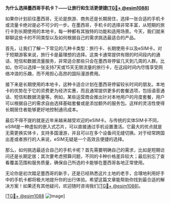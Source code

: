 **为什么选择墨西哥手机卡？——让旅行和生活更便捷[[TG💪+ @esim1088](https://t.me/s/esim1088)]**

如果你计划前往墨西哥，无论是旅游、商务还是长期居住，选择一张合适的手机卡或流量卡绝对是必不可少的一步。在墨西哥，手机卡的选择非常丰富，从短期的旅行卡到长期使用的本地卡，每一种都有其独特的功能和适用场景。今天，我们就来聊聊这些卡的不同类型以及如何根据自己的需求挑选最适合的产品。

首先，让我们了解一下常见的几种卡类型：旅行卡、长期使用卡以及eSIM卡。对于短期游客来说，旅行卡是最理想的选择。这类卡通常提供有限的时间段内的通话、短信和数据流量服务，非常适合那些只会在墨西哥停留几天到几周的人群。比如，你可以选择一张支持7天或15天无限流量的旅行卡，在这段时间内尽情享受网络冲浪的乐趣，而不用担心高昂的国际漫游费用。

接下来是长期使用的本地卡，这种卡适合计划在墨西哥停留较长时间的朋友。本地卡的优势在于它的资费更为经济实惠，而且通常提供更多的套餐选项，包括语音通话、短信和数据流量等。例如，某些运营商会推出针对本地用户的月度套餐，用户可以根据自己的需求自由选择基础套餐或是添加额外的服务包。这样的灵活性使得长期居住者能够更好地控制通讯成本。

最后不得不提的就是近年来越来越受欢迎的eSIM卡。与传统的实体SIM卡不同，eSIM是一种虚拟的嵌入式芯片，可以直接通过手机设置激活。它最大的优点就是无需更换实体卡，支持多国漫游，并且可以在多个设备间无缝切换。对于经常跨国出差或者旅行的人来说，eSIM无疑是一个高效且便捷的选择。

那么，如何挑选最适合自己的手机卡呢？首先需要明确自己的需求，比如是短期访问还是长期定居；其次要考虑预算问题，不同的卡种价格差异较大；最后别忘了查看覆盖范围和服务质量，确保自己所选的卡能够在墨西哥各地正常使用。

无论你是初次踏足墨西哥的新手，还是已经熟悉这片土地的老手，合理地利用好手中的手机卡都将极大地提升你的出行体验。希望这篇文章能帮助你找到最合适的解决方案！如果还有其他疑问，欢迎随时咨询我们[[TG💪+ @esim1088](https://t.me/s/esim1088)]。

[[TG💪+ @esim1088](https://t.me/s/esim1088) ![Image](https://i.postimg.cc/4NQfJmqS/Snipaste-2025-05-13-00-14-12.png)]